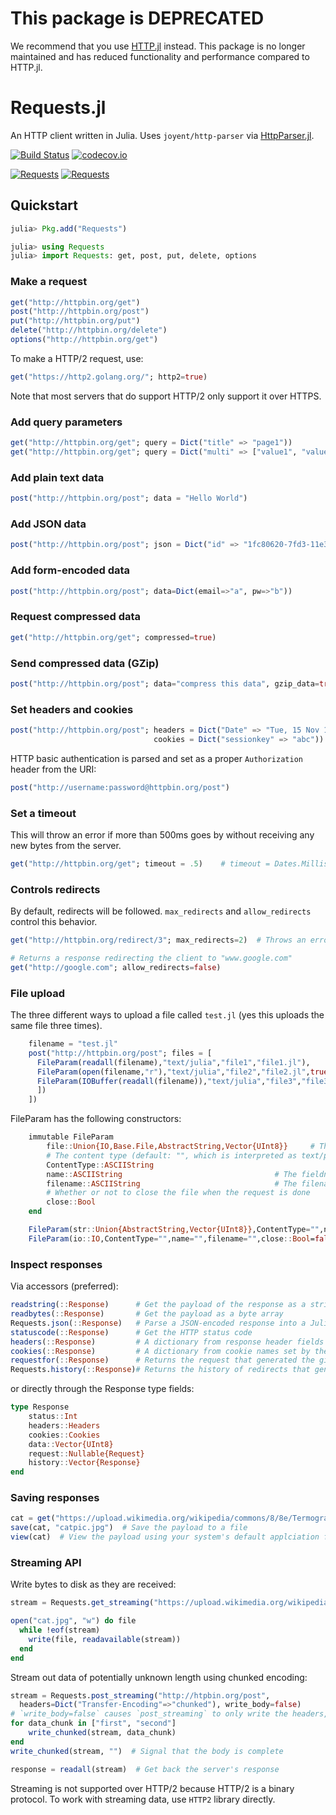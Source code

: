 # This package is DEPRECATED

We recommend that you use [HTTP.jl](https://github.com/JuliaWeb/HTTP.jl) instead. This package is no longer maintained and has reduced functionality and performance compared to HTTP.jl. 

# Requests.jl

An HTTP client written in Julia. Uses `joyent/http-parser` via [HttpParser.jl](https://github.com/JuliaWeb/HttpParser.jl).

[![Build Status](https://travis-ci.org/JuliaWeb/Requests.jl.svg?branch=master)](https://travis-ci.org/JuliaWeb/Requests.jl)
[![codecov.io](http://codecov.io/github/JuliaWeb/Requests.jl/coverage.svg?branch=master)](http://codecov.io/github/JuliaWeb/Requests.jl?branch=master)

[![Requests](http://pkg.julialang.org/badges/Requests_0.3.svg)](http://pkg.julialang.org/?pkg=Requests&ver=0.3)
[![Requests](http://pkg.julialang.org/badges/Requests_0.4.svg)](http://pkg.julialang.org/?pkg=Requests&ver=0.4)

## Quickstart

```julia
julia> Pkg.add("Requests")

julia> using Requests
julia> import Requests: get, post, put, delete, options
```

### Make a request

```julia
get("http://httpbin.org/get")
post("http://httpbin.org/post")
put("http://httpbin.org/put")
delete("http://httpbin.org/delete")
options("http://httpbin.org/get")
```

To make a HTTP/2 request, use:

```julia
get("https://http2.golang.org/"; http2=true)
```

Note that most servers that do support HTTP/2 only support it over HTTPS.

### Add query parameters

```julia
get("http://httpbin.org/get"; query = Dict("title" => "page1"))
get("http://httpbin.org/get"; query = Dict("multi" => ["value1", "value2"]))
```

### Add plain text data

```julia
post("http://httpbin.org/post"; data = "Hello World")
```

### Add JSON data

```julia
post("http://httpbin.org/post"; json = Dict("id" => "1fc80620-7fd3-11e3-80a5"))
```

### Add form-encoded data

```julia
post("http://httpbin.org/post"; data=Dict(email=>"a", pw=>"b"))
```

### Request compressed data

```julia
get("http://httpbin.org/get"; compressed=true)
```

### Send compressed data (GZip)

```julia
post("http://httpbin.org/post"; data="compress this data", gzip_data=true)
```

### Set headers and cookies

```julia
post("http://httpbin.org/post"; headers = Dict("Date" => "Tue, 15 Nov 1994 08:12:31 GMT"),
                                cookies = Dict("sessionkey" => "abc"))
```

HTTP basic authentication is parsed and set as a proper `Authorization` header from the URI:

```julia
post("http://username:password@httpbin.org/post")
```


### Set a timeout
This will throw an error if more than 500ms goes by without receiving any
new bytes from the server.

```julia
get("http://httpbin.org/get"; timeout = .5)    # timeout = Dates.Millisecond(500) will also work
```

### Controls redirects
By default, redirects will be followed. `max_redirects` and `allow_redirects` control this behavior.

```julia
get("http://httpbin.org/redirect/3"; max_redirects=2)  # Throws an error

# Returns a response redirecting the client to "www.google.com"
get("http://google.com"; allow_redirects=false)  
```

### File upload

The three different ways to upload a file called `test.jl` (yes this uploads the
same file three times).

```julia
    filename = "test.jl"
    post("http://httpbin.org/post"; files = [
      FileParam(readall(filename),"text/julia","file1","file1.jl"),
      FileParam(open(filename,"r"),"text/julia","file2","file2.jl",true),
      FileParam(IOBuffer(readall(filename)),"text/julia","file3","file3.jl"),
      ])
    ])
```

FileParam has the following constructors:
```julia
    immutable FileParam
        file::Union{IO,Base.File,AbstractString,Vector{UInt8}}     # The file
        # The content type (default: "", which is interpreted as text/plain serverside)
        ContentType::ASCIIString
        name::ASCIIString                                  # The fieldname (in a form)
        filename::ASCIIString                              # The filename (of the actual file)
        # Whether or not to close the file when the request is done
        close::Bool
    end

    FileParam(str::Union{AbstractString,Vector{UInt8}},ContentType="",name="",filename="")
    FileParam(io::IO,ContentType="",name="",filename="",close::Bool=false)

```

### Inspect responses

Via accessors (preferred):
```julia
readstring(::Response)      # Get the payload of the response as a string
readbytes(::Response)       # Get the payload as a byte array
Requests.json(::Response)   # Parse a JSON-encoded response into a Julia object
statuscode(::Response)      # Get the HTTP status code
headers(::Response)         # A dictionary from response header fields to values
cookies(::Response)         # A dictionary from cookie names set by the server to Cookie objects
requestfor(::Response)      # Returns the request that generated the given response
Requests.history(::Response)# Returns the history of redirects that generated the given response.
```

or directly through the Response type fields:
```julia
type Response
    status::Int
    headers::Headers
    cookies::Cookies
    data::Vector{UInt8}
    request::Nullable{Request}
    history::Vector{Response}
end
```

### Saving responses

```julia
cat = get("https://upload.wikimedia.org/wikipedia/commons/8/8e/Termografia_kot.jpg")
save(cat, "catpic.jpg")  # Save the payload to a file
view(cat)  # View the payload using your system's default applciation for its mimetype
```


### Streaming API

Write bytes to disk as they are received:

```julia
stream = Requests.get_streaming("https://upload.wikimedia.org/wikipedia/commons/9/99/Black_cat_being_snowed_on.jpg")

open("cat.jpg", "w") do file
  while !eof(stream)
    write(file, readavailable(stream))
  end
end
```

Stream out data of potentially unknown length using chunked encoding:
```julia
stream = Requests.post_streaming("http://htpbin.org/post",
  headers=Dict("Transfer-Encoding"=>"chunked"), write_body=false)  
# `write_body=false` causes `post_streaming` to only write the headers, allowing you the chance to write the body manually
for data_chunk in ["first", "second"]
    write_chunked(stream, data_chunk)
end
write_chunked(stream, "")  # Signal that the body is complete

response = readall(stream)  # Get back the server's response

```

Streaming is not supported over HTTP/2 because HTTP/2 is a binary protocol. To work with streaming data, use `HTTP2` library directly.
